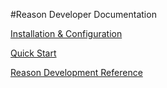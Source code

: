 #Reason Developer Documentation

[Installation & Configuration](installation/)

[Quick Start](quickstart/)

[Reason Development Reference](reference/)
